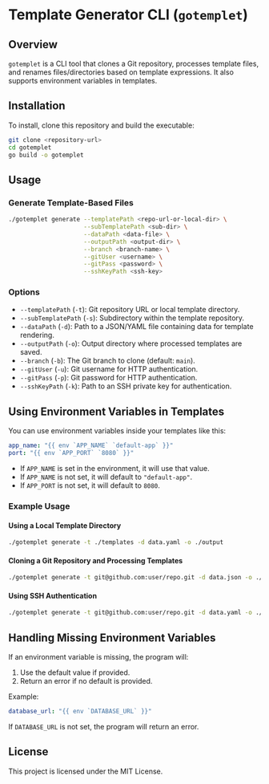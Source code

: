 # Template Generator CLI (`gotemplet`)

## Overview
`gotemplet` is a CLI tool that clones a Git repository, processes template files, and renames files/directories based on template expressions. It also supports environment variables in templates.

## Installation
To install, clone this repository and build the executable:

```sh
git clone <repository-url>
cd gotemplet
go build -o gotemplet
```

## Usage

### Generate Template-Based Files
```sh
./gotemplet generate --templatePath <repo-url-or-local-dir> \
                     --subTemplatePath <sub-dir> \
                     --dataPath <data-file> \
                     --outputPath <output-dir> \
                     --branch <branch-name> \
                     --gitUser <username> \
                     --gitPass <password> \
                     --sshKeyPath <ssh-key>
```

### Options
- `--templatePath` (`-t`): Git repository URL or local template directory.
- `--subTemplatePath` (`-s`): Subdirectory within the template repository.
- `--dataPath` (`-d`): Path to a JSON/YAML file containing data for template rendering.
- `--outputPath` (`-o`): Output directory where processed templates are saved.
- `--branch` (`-b`): The Git branch to clone (default: `main`).
- `--gitUser` (`-u`): Git username for HTTP authentication.
- `--gitPass` (`-p`): Git password for HTTP authentication.
- `--sshKeyPath` (`-k`): Path to an SSH private key for authentication.

## Using Environment Variables in Templates
You can use environment variables inside your templates like this:

```yaml
app_name: "{{ env `APP_NAME` `default-app` }}"
port: "{{ env `APP_PORT` `8080` }}"
```

- If `APP_NAME` is set in the environment, it will use that value.
- If `APP_NAME` is not set, it will default to `"default-app"`.
- If `APP_PORT` is not set, it will default to `8080`.

### Example Usage
#### Using a Local Template Directory
```sh
./gotemplet generate -t ./templates -d data.yaml -o ./output
```

#### Cloning a Git Repository and Processing Templates
```sh
./gotemplet generate -t git@github.com:user/repo.git -d data.json -o ./output -b develop
```

#### Using SSH Authentication
```sh
./gotemplet generate -t git@github.com:user/repo.git -d data.yaml -o ./output -k ~/.ssh/id_rsa
```

## Handling Missing Environment Variables
If an environment variable is missing, the program will:
1. Use the default value if provided.
2. Return an error if no default is provided.

Example:
```yaml
database_url: "{{ env `DATABASE_URL` }}"
```
If `DATABASE_URL` is not set, the program will return an error.

## License
This project is licensed under the MIT License.

